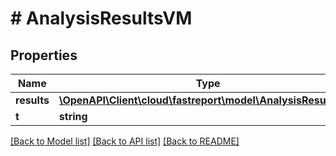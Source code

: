 # # AnalysisResultsVM

## Properties

Name | Type | Description | Notes
------------ | ------------- | ------------- | -------------
**results** | [**\OpenAPI\Client\cloud\fastreport\model\AnalysisResultVM[]**](AnalysisResultVM.md) |  | [optional]
**t** | **string** |  |

[[Back to Model list]](../../README.md#models) [[Back to API list]](../../README.md#endpoints) [[Back to README]](../../README.md)
